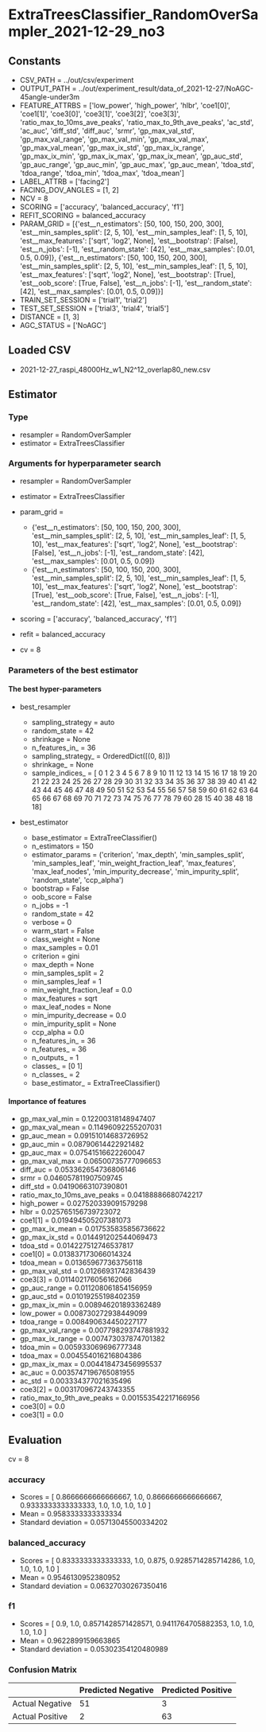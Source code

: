 # ExtraTreesClassifier_RandomOverSampler_2021-12-29_no3
## Constants
- CSV_PATH = ../out/csv/experiment
- OUTPUT_PATH = ../out/experiment_result/data_of_2021-12-27/NoAGC-45angle-under3m
- FEATURE_ATTRBS = ['low_power', 'high_power', 'hlbr', 'coe1[0]', 'coe1[1]', 'coe3[0]', 'coe3[1]', 'coe3[2]', 'coe3[3]', 'ratio_max_to_10ms_ave_peaks', 'ratio_max_to_9th_ave_peaks', 'ac_std', 'ac_auc', 'diff_std', 'diff_auc', 'srmr', 'gp_max_val_std', 'gp_max_val_range', 'gp_max_val_min', 'gp_max_val_max', 'gp_max_val_mean', 'gp_max_ix_std', 'gp_max_ix_range', 'gp_max_ix_min', 'gp_max_ix_max', 'gp_max_ix_mean', 'gp_auc_std', 'gp_auc_range', 'gp_auc_min', 'gp_auc_max', 'gp_auc_mean', 'tdoa_std', 'tdoa_range', 'tdoa_min', 'tdoa_max', 'tdoa_mean']
- LABEL_ATTRB = ['facing2']
- FACING_DOV_ANGLES = [1, 2]
- NCV = 8
- SCORING = ['accuracy', 'balanced_accuracy', 'f1']
- REFIT_SCORING = balanced_accuracy
- PARAM_GRID = [{'est__n_estimators': [50, 100, 150, 200, 300], 'est__min_samples_split': [2, 5, 10], 'est__min_samples_leaf': [1, 5, 10], 'est__max_features': ['sqrt', 'log2', None], 'est__bootstrap': [False], 'est__n_jobs': [-1], 'est__random_state': [42], 'est__max_samples': [0.01, 0.5, 0.09]}, {'est__n_estimators': [50, 100, 150, 200, 300], 'est__min_samples_split': [2, 5, 10], 'est__min_samples_leaf': [1, 5, 10], 'est__max_features': ['sqrt', 'log2', None], 'est__bootstrap': [True], 'est__oob_score': [True, False], 'est__n_jobs': [-1], 'est__random_state': [42], 'est__max_samples': [0.01, 0.5, 0.09]}]
- TRAIN_SET_SESSION = ['trial1', 'trial2']
- TEST_SET_SESSION = ['trial3', 'trial4', 'trial5']
- DISTANCE = [1, 3]
- AGC_STATUS = ['NoAGC']

## Loaded CSV
- 2021-12-27_raspi_48000Hz_w1_N2^12_overlap80_new.csv

## Estimator
### Type
- resampler = RandomOverSampler
- estimator = ExtraTreesClassifier

### Arguments for hyperparameter search
- resampler = RandomOverSampler
- estimator = ExtraTreesClassifier
- param_grid = 
	- {'est__n_estimators': [50, 100, 150, 200, 300], 'est__min_samples_split': [2, 5, 10], 'est__min_samples_leaf': [1, 5, 10], 'est__max_features': ['sqrt', 'log2', None], 'est__bootstrap': [False], 'est__n_jobs': [-1], 'est__random_state': [42], 'est__max_samples': [0.01, 0.5, 0.09]}
	- {'est__n_estimators': [50, 100, 150, 200, 300], 'est__min_samples_split': [2, 5, 10], 'est__min_samples_leaf': [1, 5, 10], 'est__max_features': ['sqrt', 'log2', None], 'est__bootstrap': [True], 'est__oob_score': [True, False], 'est__n_jobs': [-1], 'est__random_state': [42], 'est__max_samples': [0.01, 0.5, 0.09]}

- scoring = ['accuracy', 'balanced_accuracy', 'f1']
- refit = balanced_accuracy
- cv = 8

### Parameters of the best estimator
#### The best hyper-parameters
- best_resampler
	- sampling_strategy = auto
	- random_state = 42
	- shrinkage = None
	- n_features_in_ = 36
	- sampling_strategy_ = OrderedDict([(0, 8)])
	- shrinkage_ = None
	- sample_indices_ = [ 0  1  2  3  4  5  6  7  8  9 10 11 12 13 14 15 16 17 18 19 20 21 22 23
 24 25 26 27 28 29 30 31 32 33 34 35 36 37 38 39 40 41 42 43 44 45 46 47
 48 49 50 51 52 53 54 55 56 57 58 59 60 61 62 63 64 65 66 67 68 69 70 71
 72 73 74 75 76 77 78 79 60 28 15 40 38 48 18 18]

- best_estimator
	- base_estimator = ExtraTreeClassifier()
	- n_estimators = 150
	- estimator_params = ('criterion', 'max_depth', 'min_samples_split', 'min_samples_leaf', 'min_weight_fraction_leaf', 'max_features', 'max_leaf_nodes', 'min_impurity_decrease', 'min_impurity_split', 'random_state', 'ccp_alpha')
	- bootstrap = False
	- oob_score = False
	- n_jobs = -1
	- random_state = 42
	- verbose = 0
	- warm_start = False
	- class_weight = None
	- max_samples = 0.01
	- criterion = gini
	- max_depth = None
	- min_samples_split = 2
	- min_samples_leaf = 1
	- min_weight_fraction_leaf = 0.0
	- max_features = sqrt
	- max_leaf_nodes = None
	- min_impurity_decrease = 0.0
	- min_impurity_split = None
	- ccp_alpha = 0.0
	- n_features_in_ = 36
	- n_features_ = 36
	- n_outputs_ = 1
	- classes_ = [0 1]
	- n_classes_ = 2
	- base_estimator_ = ExtraTreeClassifier()

#### Importance of features
- gp_max_val_min = 0.12200318148947407
- gp_max_val_mean = 0.11496092255207031
- gp_auc_mean = 0.09151014683726952
- gp_auc_min = 0.08790614422921482
- gp_auc_max = 0.07541516622260047
- gp_max_val_max = 0.06500735777096653
- diff_auc = 0.053362654736806146
- srmr = 0.046057811907509745
- diff_std = 0.04190663107390801
- ratio_max_to_10ms_ave_peaks = 0.04188886680742217
- high_power = 0.027520339091579298
- hlbr = 0.025765156739723072
- coe1[1] = 0.019494505207381073
- gp_max_ix_mean = 0.017535835856736622
- gp_max_ix_std = 0.014491202544069473
- tdoa_std = 0.014227512746537817
- coe1[0] = 0.013837173066014324
- tdoa_mean = 0.013659677363756118
- gp_max_val_std = 0.01266931742836439
- coe3[3] = 0.011402176056162066
- gp_auc_range = 0.011208061854156959
- gp_auc_std = 0.01019255198402359
- gp_max_ix_min = 0.008946201893362489
- low_power = 0.008730272938449099
- tdoa_range = 0.008490634450227177
- gp_max_val_range = 0.007798293747881932
- gp_max_ix_range = 0.007473037874701382
- tdoa_min = 0.005933069696777348
- tdoa_max = 0.004554016216804386
- gp_max_ix_max = 0.004418473456995537
- ac_auc = 0.0035747196765081955
- ac_std = 0.003334377021635496
- coe3[2] = 0.003170967243743355
- ratio_max_to_9th_ave_peaks = 0.001553542217166956
- coe3[0] = 0.0
- coe3[1] = 0.0

## Evaluation
cv = 8
### accuracy
- Scores = [ 0.8666666666666667, 1.0, 0.8666666666666667, 0.9333333333333333, 1.0, 1.0, 1.0, 1.0 ]
- Mean = 0.9583333333333334
- Standard deviation = 0.05713045500334202

### balanced_accuracy
- Scores = [ 0.8333333333333333, 1.0, 0.875, 0.9285714285714286, 1.0, 1.0, 1.0, 1.0 ]
- Mean = 0.9546130952380952
- Standard deviation = 0.06327030267350416

### f1
- Scores = [ 0.9, 1.0, 0.8571428571428571, 0.9411764705882353, 1.0, 1.0, 1.0, 1.0 ]
- Mean = 0.9622899159663865
- Standard deviation = 0.05302354120480989

### Confusion Matrix
|  | Predicted Negative | Predicted Positive |
| --- | --- | --- |
| Actual Negative | 51 | 3 |
| Actual Positive | 2 | 63 |

      